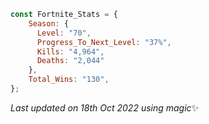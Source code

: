 
```js
const Fortnite_Stats = {
    Season: {
      Level: "70",
      Progress_To_Next_Level: "37%",
      Kills: "4,964",
      Deaths: "2,044"
    },
    Total_Wins: "130",
}; 
```

<!-- Last updated on Tue Oct 18 2022 18:36:07 GMT+0100 (British Summer Time) ;-;-->
<i>Last updated on 18th Oct 2022 using magic</i>✨